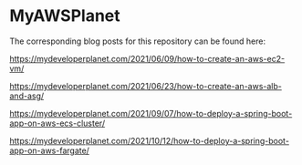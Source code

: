 # MyAWSPlanet

The corresponding blog posts for this repository can be found here:

https://mydeveloperplanet.com/2021/06/09/how-to-create-an-aws-ec2-vm/

https://mydeveloperplanet.com/2021/06/23/how-to-create-an-aws-alb-and-asg/

https://mydeveloperplanet.com/2021/09/07/how-to-deploy-a-spring-boot-app-on-aws-ecs-cluster/

https://mydeveloperplanet.com/2021/10/12/how-to-deploy-a-spring-boot-app-on-aws-fargate/
